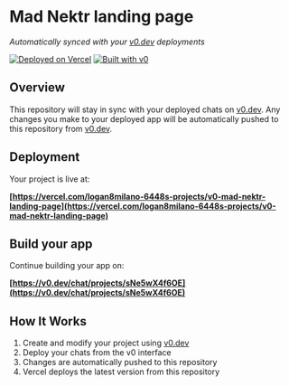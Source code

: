 # Mad Nektr landing page

*Automatically synced with your [v0.dev](https://v0.dev) deployments*

[![Deployed on Vercel](https://img.shields.io/badge/Deployed%20on-Vercel-black?style=for-the-badge&logo=vercel)](https://vercel.com/logan8milano-6448s-projects/v0-mad-nektr-landing-page)
[![Built with v0](https://img.shields.io/badge/Built%20with-v0.dev-black?style=for-the-badge)](https://v0.dev/chat/projects/sNe5wX4f6OE)

## Overview

This repository will stay in sync with your deployed chats on [v0.dev](https://v0.dev).
Any changes you make to your deployed app will be automatically pushed to this repository from [v0.dev](https://v0.dev).

## Deployment

Your project is live at:

**[https://vercel.com/logan8milano-6448s-projects/v0-mad-nektr-landing-page](https://vercel.com/logan8milano-6448s-projects/v0-mad-nektr-landing-page)**

## Build your app

Continue building your app on:

**[https://v0.dev/chat/projects/sNe5wX4f6OE](https://v0.dev/chat/projects/sNe5wX4f6OE)**

## How It Works

1. Create and modify your project using [v0.dev](https://v0.dev)
2. Deploy your chats from the v0 interface
3. Changes are automatically pushed to this repository
4. Vercel deploys the latest version from this repository
